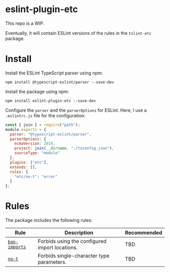 # eslint-plugin-etc

This repo is a WIP.

Eventually, it will contain ESLint versions of the rules in the `tslint-etc` package.

# Install

Install the ESLint TypeScript parser using npm:

```
npm install @typescript-eslint/parser --save-dev
```

Install the package using npm:

```
npm install eslint-plugin-etc --save-dev
```

Configure the `parser` and the `parserOptions` for ESLint. Here, I use a `.eslintrc.js` file for the configuration:

```js
const { join } = require("path");
module.exports = {
  parser: "@typescript-eslint/parser",
  parserOptions: {
    ecmaVersion: 2019,
    project: join(__dirname, "./tsconfig.json"),
    sourceType: "module"
  },
  plugins: ["etc"],
  extends: [],
  rules: {
    "etc/no-t": "error"
  }
};
```

# Rules

The package includes the following rules:

| Rule | Description | Recommended |
| --- | --- | --- |
[`ban-imports`](https://github.com/cartant/eslint-plugin-etc/blob/master/source/rules/ban-imports.ts) | Forbids using the configured import locations. | TBD |
[`no-t`](https://github.com/cartant/eslint-plugin-etc/blob/master/source/rules/no-t.ts) | Forbids single-character type parameters. | TBD |